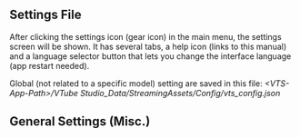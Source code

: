 ## Settings File

After clicking the settings icon (gear icon) in the main menu, the settings screen will be shown. It has several tabs, a help icon (links to this manual) and a language selector button that lets you change the interface language (app restart needed).

Global (not related to a specific model) setting are saved in this file:
_\<VTS-App-Path\>/VTube Studio_Data/StreamingAssets/Config/vts_config.json_


## General Settings (Misc.)
